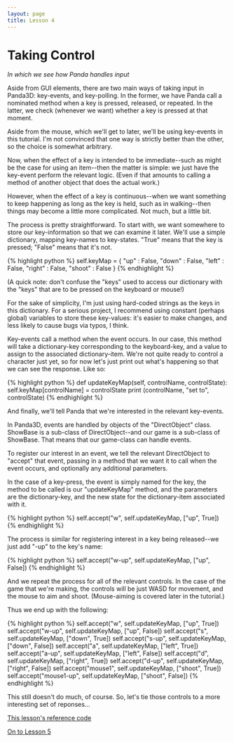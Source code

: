 ```yaml
---
layout: page
title: Lesson 4
---
```

Taking Control
=
_In which we see how Panda handles input_

Aside from GUI elements, there are two main ways of taking input in Panda3D: key-events, and key-polling. In the former, we have Panda call a nominated method when a key is pressed, released, or repeated. In the latter, we check (whenever we want) whether a key is pressed at that moment.

Aside from the mouse, which we'll get to later, we'll be using key-events in this tutorial. I'm not convinced that one way is strictly better than the other, so the choice is somewhat arbitrary.

Now, when the effect of a key is intended to be immediate--such as might be the case for using an item--then the matter is simple: we just have the key-event perform the relevant logic. (Even if that amounts to calling a method of another object that does the actual work.)

However, when the effect of a key is continuous--when we want something to keep happening as long as the key is held, such as in walking--then things may become a little more complicated. Not much, but a little bit.

The process is pretty straightforward. To start with, we want somewhere to store our key-information so that we can examine it later. We'll use a simple dictionary, mapping key-names to key-states. "True" means that the key is pressed; "False" means that it's not.

{% highlight python %}
self.keyMap = {
    "up" : False,
    "down" : False,
    "left" : False,
    "right" : False,
    "shoot" : False
}
{% endhighlight %}

(A quick note: don't confuse the "keys" used to access our dictionary with the "keys" that are to be pressed on the keyboard or mouse!)

For the sake of simplicity, I'm just using hard-coded strings as the keys in this dictionary. For a serious project, I recommend using constant (perhaps global) variables to store these key-values: it's easier to make changes, and less likely to cause bugs via typos, I think.

Key-events call a method when the event occurs. In our case, this method will take a dictionary-key corresponding to the keyboard-key, and a value to assign to the associated dictionary-item. We're not quite ready to control a character just yet, so for now let's just print out what's happening so that we can see the response. Like so:

{% highlight python %}
def updateKeyMap(self, controlName, controlState):
    self.keyMap[controlName] = controlState
    print (controlName, "set to", controlState)
{% endhighlight %}

And finally, we'll tell Panda that we're interested in the relevant key-events.

In Panda3D, events are handled by objects of the "DirectObject" class. ShowBase is a sub-class of DirectObject--and our game is a sub-class of ShowBase. That means that our game-class can handle events.

To register our interest in an event, we tell the relevant DirectObject to "accept" that event, passing in a method that we want it to call when the event occurs, and optionally any additional parameters.

In the case of a key-press, the event is simply named for the key, the method to be called is our "updateKeyMap" method, and the parameters are the dictionary-key, and the new state for the dictionary-item associated with it.

{% highlight python %}
self.accept("w", self.updateKeyMap, ["up", True])
{% endhighlight %}

The process is similar for registering interest in a key being released--we just add "-up" to the key's name:

{% highlight python %}
self.accept("w-up", self.updateKeyMap, ["up", False])
{% endhighlight %}

And we repeat the process for all of the relevant controls. In the case of the game that we're making, the controls will be just WASD for movement, and the mouse to aim and shoot. (Mouse-aiming is covered later in the tutorial.)

Thus we end up with the following:

{% highlight python %}
self.accept("w", self.updateKeyMap, ["up", True])
self.accept("w-up", self.updateKeyMap, ["up", False])
self.accept("s", self.updateKeyMap, ["down", True])
self.accept("s-up", self.updateKeyMap, ["down", False])
self.accept("a", self.updateKeyMap, ["left", True])
self.accept("a-up", self.updateKeyMap, ["left", False])
self.accept("d", self.updateKeyMap, ["right", True])
self.accept("d-up", self.updateKeyMap, ["right", False])
self.accept("mouse1", self.updateKeyMap, ["shoot", True])
self.accept("mouse1-up", self.updateKeyMap, ["shoot", False])
{% endhighlight %}

This still doesn't do much, of course. So, let's tie those controls to a more interesting set of reponses...

[This lesson's reference code][refCode]

[On to Lesson 5][next]

[next]: tut_lesson05.html
[refCode]: https://github.com/ArsThaumaturgis/Panda3DTutorial.io/tree/master/ReferenceCode/Lesson4

